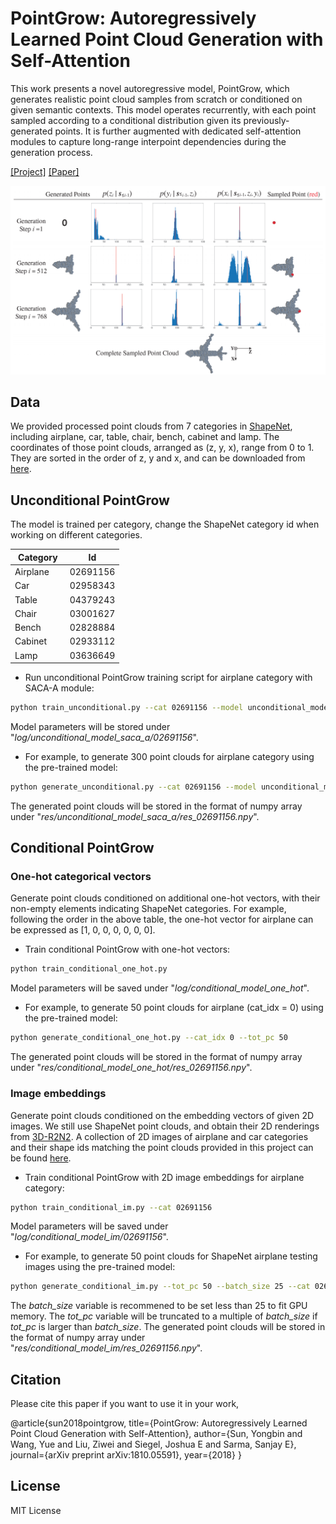 # PointGrow: Autoregressively Learned Point Cloud Generation with Self-Attention
This work presents a novel autoregressive model, PointGrow, which generates realistic point cloud samples from scratch or conditioned on given semantic contexts. This model operates recurrently, with each point sampled according to a conditional distribution given its previously-generated points. It is further augmented with dedicated self-attention modules to capture long-range interpoint dependencies during the generation process.

[[Project]](https://liuziwei7.github.io/projects/PointGrow) [[Paper]](https://arxiv.org/abs/1810.05591)

<img src='./assets/demo_teaser.png' width=800>

## Data
We provided processed point clouds from 7 categories in [ShapeNet](https://www.shapenet.org), including airplane, car, table, chair, bench, cabinet and lamp. The coordinates of those point clouds, arranged as (z, y, x), range from 0 to 1. They are sorted in the order of z, y and x, and can be downloaded from [here](https://www.dropbox.com/s/nlcswrxul1ymypw/ShapeNet7.zip).


## Unconditional PointGrow
The model is trained per category, change the ShapeNet category id when working on different categories.

|    Category   |      Id       | 
| ------------- | ------------- |
| Airplane      | 02691156      |
| Car           | 02958343      |
| Table         | 04379243      |
| Chair         | 03001627      |
| Bench         | 02828884      |
| Cabinet       | 02933112      |
| Lamp          | 03636649      |

* Run unconditional PointGrow training script for airplane category with SACA-A module:
``` bash
python train_unconditional.py --cat 02691156 --model unconditional_model_saca_a
```
Model parameters will be stored under "_log/unconditional_model_saca_a/02691156_".

* For example, to generate 300 point clouds for airplane category using the pre-trained model:
``` bash
python generate_unconditional.py --cat 02691156 --model unconditional_model_saca_a --tot_pc 300
```
The generated point clouds will be stored in the format of numpy array under "_res/unconditional_model_saca_a/res_02691156.npy_".

## Conditional PointGrow
### One-hot categorical vectors
Generate point clouds conditioned on additional one-hot vectors, with their non-empty elements indicating ShapeNet categories. For example, following the order in the above table, the one-hot vector for airplane can be expressed as [1, 0, 0, 0, 0, 0, 0]. 

* Train conditional PointGrow with one-hot vectors:
``` bash
python train_conditional_one_hot.py
```
Model parameters will be saved under "_log/conditional_model_one_hot_".

* For example, to generate 50 point clouds for airplane (cat_idx = 0) using the pre-trained model:
``` bash
python generate_conditional_one_hot.py --cat_idx 0 --tot_pc 50
```
The generated point clouds will be stored in the format of numpy array under "_res/conditional_model_one_hot/res_02691156.npy_".

### Image embeddings 
Generate point clouds conditioned on the embedding vectors of given 2D images. We still use ShapeNet point clouds, and obtain their 2D renderings from [3D-R2N2](https://github.com/chrischoy/3D-R2N2). A collection of 2D images of airplane and car categories and their shape ids matching the point clouds provided in this project can be found [here](https://www.dropbox.com/s/vx3ky2ttienxh2x/ShapeNetRenderings.zip). 

* Train conditional PointGrow with 2D image embeddings for airplane category:
``` bash
python train_conditional_im.py --cat 02691156
```
Model parameters will be saved under "_log/conditional_model_im/02691156_".

* For example, to generate 50 point clouds for ShapeNet airplane testing images using the pre-trained model:
``` bash
python generate_conditional_im.py --tot_pc 50 --batch_size 25 --cat 02691156
```
The _batch_size_ variable is recommened to be set less than 25 to fit GPU memory. The _tot_pc_ variable will be truncated to a multiple of _batch_size_ if _tot_pc_ is larger than _batch_size_. 
The generated point clouds will be stored in the format of numpy array under "_res/conditional_model_im/res_02691156.npy_".

## Citation
Please cite this paper if you want to use it in your work,

@article{sun2018pointgrow,
  title={PointGrow: Autoregressively Learned Point Cloud Generation with Self-Attention},
  author={Sun, Yongbin and Wang, Yue and Liu, Ziwei and Siegel, Joshua E and Sarma, Sanjay E},
  journal={arXiv preprint arXiv:1810.05591},
  year={2018}
}

## License
MIT License
